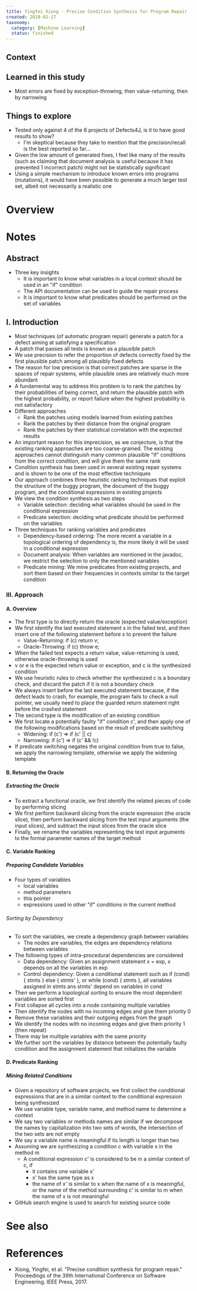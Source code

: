```yaml
---
title: Yingfei Xiong - Precise Condition Synthesis for Program Repair (2017)
created: 2018-02-17
taxonomy:
  category: [Machine Learning]
  status: finished
---
```


## Context

## Learned in this study
* Most errors are fixed by exception-throwing, then value-returning, then by narrowing

## Things to explore
* Tested only against 4 of the 6 projects of Defects4J, is it to have good results to show?
	* I'm skeptical because they take to mention that the precision/recall is the best reported so far...
* Given the low amount of generated fixes, I feel like many of the results (such as claiming that document analysis is useful because it has prevented 1 incorrect patch) might not be statistically significant
* Using a simple mechanism to introduce known errors into programs (mutations), it would have been possible to generate a much larger test set, albeit not necessarily a realistic one

# Overview

# Notes
## Abstract
* Three key insights
	* It is important to know what variables in a local context should be used in an "if" condition
	* The API documentation can be used to guide the repair process
	* It is important to know what predicates should be performed on the set of variables

## I. Introduction
* Most techniques (of automatic program repair) generate a patch for a defect aiming at satisfying a specification
* A patch that passes all tests is known as a plausible patch
* We use precision to refer the proportion of defects correctly fixed by the first plausible patch among all plausibly fixed defects
* The reason for low precision is that correct patches are sparse in the spaces of repair systems, while plausible ones are relatively much more abundant
* A fundamental way to address this problem is to rank the patches by their probabilities of being correct, and return the plausible patch with the highest probability, or report failure when the highest probability is not satisfactory
* Different approaches
	* Rank the patches using models learned from existing patches
	* Rank the patches by their distance from the original program
	* Rank the patches by their statistical correlation with the expected results
* An important reason for this imprecision, as we conjecture, is that the existing ranking approaches are too coarse-grained. The existing approaches cannot distinguish many common plausible "if" conditions from the correct condition, and will give them the same rank
* Condition synthesis has been used in several existing repair systems and is shown to be one of the most effective techniques
* Our approach combines three heuristic ranking techniques that exploit the structure of the buggy program, the document of the buggy program, and the conditional expressions in existing projects
* We view the condition synthesis as two steps
	* Variable selection: deciding what variables should be used in the conditional expression
	* Predicate selection: deciding what predicate should be performed on the variables
* Three techniques for ranking variables and predicates
	* Dependency-based ordering: The more recent a variable in a topological ordering of dependency is, the more likely it will be used in a conditional expression
	* Document analysis: When variables are mentioned in the javadoc, we restrict the selection to only the mentioned variables
	* Predicate mining: We mine predicates from existing projects, and sort them based on their frequencies in contexts similar to the target condition

### III. Approach
#### A. Overview
* The first type is to directly return the oracle (expected value/exception)
* We first identify the last executed statement $s$ in the failed test, and then insert one of the following statement before $s$ to prevent the failure
	* Value-Returning: if (c) return v;
	* Oracle-Throwing: if (c) throw e;
* When the failed test expects a return value, value-returning is used, otherwise oracle-throwing is used
* v or e is the expected return value or exception, and c is the synthesized condition
* We use heuristic rules to check whether the synthesized c is a boundary check, and discard the patch if it is not a boundary check
* We always insert before the last executed statement because, if the defect leads to crash, for example, the program fails to check a null pointer, we usually need to place the guarded return statement right before the crashed statement
* The second type is the modification of an existing condition
* We first locate a potentially faulty "if" condition c', and then apply one of the following modifications based on the result of predicate switching
	* Widening: if (c') => if (c' || c)
	* Narrowing: if (c') => if (c' && !c)
* If predicate switching negates the original condition from true to false, we apply the narrowing template, otherwise we apply the widening template

#### B. Returning the Oracle
##### Extracting the Oracle
* To extract a functional oracle, we first identify the related pieces of code by performing slicing
* We first perform backward slicing from the oracle expression (the oracle slice), then perform backward slicing from the test input arguments (the input slices), and subtract the input slices from the oracle slice
* Finally, we rename the variables representing the test input arguments to the formal parameter names of the target method

#### C. Variable Ranking
##### Preparing Candidate Variables
* Four types of variables
	* local variables
	* method parameters
	* this pointer
	* expressions used in other "if" conditions in the current method

###### Sorting by Dependency
* To sort the variables, we create a dependency graph between variables
	* The nodes are variables, the edges are dependency relations between variables
* The following types of intra-procedural dependencies are considered
	* Data dependency: Given an assignment statement x = exp, x depends on all the variables in exp
	* Control dependency: Given a conditional statement such as if (cond) { stmts } else { stmts' }, or while (cond) { stmts }, all variables assigned in stmts ans stmts' depend on variables in cond
* Then we perform a topological sorting to ensure the most dependent variables are sorted first
* First collapse all cycles into a node containing multiple variables
* Then identify the nodes with no incoming edges and give them priority 0
* Remove these variables and their outgoing edges from the graph
* We identify the nodes with no incoming edges and give them priority 1 (then repeat)
* There may be multiple variables with the same priority
* We further sort the variables by distance between the potentially faulty condition and the assignment statement that initializes the variable

#### D. Predicate Ranking
##### Mining Related Conditions
* Given a repository of software projects, we first collect the conditional expressions that are in a similar context to the conditional expression being synthesized
* We use variable type, variable name, and method name to determine a context
* We say two variables or methods names are similar if we decompose the names by capitalization into two sets of words, the intersection of the two sets are not empty
* We say a variable name is meaningful if its length is longer than two
* Assuming we are synthesizing a condition c with variable x in the method m
	* A conditional expression c' is considered to be in a similar context of c, if
		* it contains one variable x'
		* x' has the same type as x
		* the name of x' is similar to x when the name of x is meaningful, or the name of the method surrounding c' is similar to m when the name of x is not meaningful
* GitHub search engine is used to search for existing source code

# See also

# References
* Xiong, Yingfei, et al. "Precise condition synthesis for program repair." Proceedings of the 39th International Conference on Software Engineering. IEEE Press, 2017.